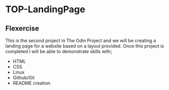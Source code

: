 # TOP-LandingPage

## Flexercise

This is the second project in The Odin Project and we will be creating a landing page for a website based on a layout provided. Once this project is completed I will be able to demonstrate skills with;

- HTML
- CSS
- Linux
- Github/Git
- README creation
